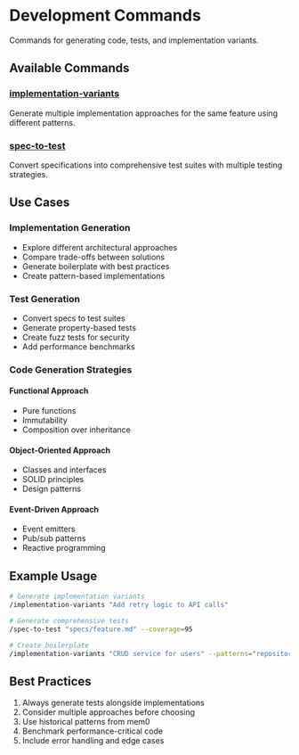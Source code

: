 # Development Commands

Commands for generating code, tests, and implementation variants.

## Available Commands

### [implementation-variants](./implementation-variants.md)

Generate multiple implementation approaches for the same feature using different patterns.

### [spec-to-test](./spec-to-test.md)

Convert specifications into comprehensive test suites with multiple testing strategies.

## Use Cases

### Implementation Generation

- Explore different architectural approaches
- Compare trade-offs between solutions
- Generate boilerplate with best practices
- Create pattern-based implementations

### Test Generation

- Convert specs to test suites
- Generate property-based tests
- Create fuzz tests for security
- Add performance benchmarks

### Code Generation Strategies

#### Functional Approach

- Pure functions
- Immutability
- Composition over inheritance

#### Object-Oriented Approach

- Classes and interfaces
- SOLID principles
- Design patterns

#### Event-Driven Approach

- Event emitters
- Pub/sub patterns
- Reactive programming

## Example Usage

```bash
# Generate implementation variants
/implementation-variants "Add retry logic to API calls"

# Generate comprehensive tests
/spec-to-test "specs/feature.md" --coverage=95

# Create boilerplate
/implementation-variants "CRUD service for users" --patterns="repository,dto"
```

## Best Practices

1. Always generate tests alongside implementations
2. Consider multiple approaches before choosing
3. Use historical patterns from mem0
4. Benchmark performance-critical code
5. Include error handling and edge cases
